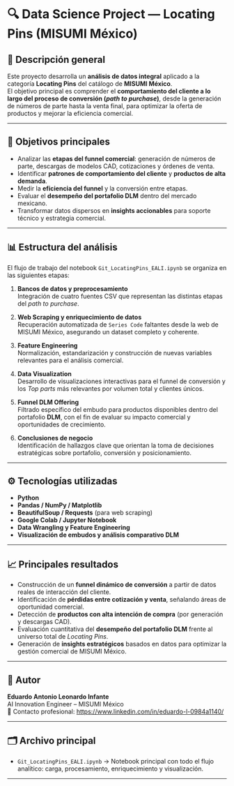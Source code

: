 # 🔍 Data Science Project — Locating Pins (MISUMI México)

## 📘 Descripción general

Este proyecto desarrolla un **análisis de datos integral** aplicado a la categoría **Locating Pins** del catálogo de **MISUMI México**.  
El objetivo principal es comprender el **comportamiento del cliente a lo largo del proceso de conversión (*path to purchase*)**, desde la generación de números de parte hasta la venta final, para optimizar la oferta de productos y mejorar la eficiencia comercial.

---

## 🧩 Objetivos principales

- Analizar las **etapas del funnel comercial**: generación de números de parte, descargas de modelos CAD, cotizaciones y órdenes de venta.  
- Identificar **patrones de comportamiento del cliente** y **productos de alta demanda**.  
- Medir la **eficiencia del funnel** y la conversión entre etapas.  
- Evaluar el **desempeño del portafolio DLM** dentro del mercado mexicano.  
- Transformar datos dispersos en **insights accionables** para soporte técnico y estrategia comercial.

---

## 📊 Estructura del análisis

El flujo de trabajo del notebook `Git_LocatingPins_EALI.ipynb` se organiza en las siguientes etapas:

1. **Bancos de datos y preprocesamiento**  
   Integración de cuatro fuentes CSV que representan las distintas etapas del *path to purchase*.

2. **Web Scraping y enriquecimiento de datos**  
   Recuperación automatizada de `Series Code` faltantes desde la web de MISUMI México, asegurando un dataset completo y coherente.

3. **Feature Engineering**  
   Normalización, estandarización y construcción de nuevas variables relevantes para el análisis comercial.

4. **Data Visualization**  
   Desarrollo de visualizaciones interactivas para el funnel de conversión y los *Top parts* más relevantes por volumen total y clientes únicos.

5. **Funnel DLM Offering**  
   Filtrado específico del embudo para productos disponibles dentro del portafolio **DLM**, con el fin de evaluar su impacto comercial y oportunidades de crecimiento.

6. **Conclusiones de negocio**  
   Identificación de hallazgos clave que orientan la toma de decisiones estratégicas sobre portafolio, conversión y posicionamiento.

---

## ⚙️ Tecnologías utilizadas

- **Python**  
- **Pandas / NumPy / Matplotlib**
- **BeautifulSoup / Requests** (para web scraping)  
- **Google Colab / Jupyter Notebook**  
- **Data Wrangling y Feature Engineering**  
- **Visualización de embudos y análisis comparativo DLM**

---

## 📈 Principales resultados

- Construcción de un **funnel dinámico de conversión** a partir de datos reales de interacción del cliente.  
- Identificación de **pérdidas entre cotización y venta**, señalando áreas de oportunidad comercial.  
- Detección de **productos con alta intención de compra** (por generación y descargas CAD).  
- Evaluación cuantitativa del **desempeño del portafolio DLM** frente al universo total de *Locating Pins*.  
- Generación de **insights estratégicos** basados en datos para optimizar la gestión comercial de MISUMI México.

---

## 🧠 Autor

**Eduardo Antonio Leonardo Infante**  
AI Innovation Engineer – MISUMI México  
📧 Contacto profesional: https://www.linkedin.com/in/eduardo-l-0984a1140/

---

## 🗂️ Archivo principal

- `Git_LocatingPins_EALI.ipynb` → Notebook principal con todo el flujo analítico: carga, procesamiento, enriquecimiento y visualización.

---
